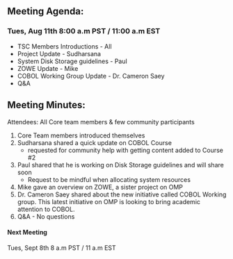 ## Meeting Agenda:
### Tues, Aug 11th 8:00 a.m PST / 11:00 a.m EST 

- TSC Members Introductions - All
- Project Update - Sudharsana
- System Disk Storage guidelines - Paul
- ZOWE Update - Mike
- COBOL Working Group Update - Dr. Cameron Saey
- Q&A

## Meeting Minutes:
Attendees: All Core team members & few community participants

1. Core Team members introduced themselves
2. Sudharsana shared a quick update on COBOL Course 
   - requested for community help with getting content added to Course #2
3. Paul shared that he is working on Disk Storage guidelines and will share soon
   - Request to be mindful when allocating system resources
4. Mike gave an overview on ZOWE, a sister project on OMP 
5. Dr. Cameron Saey shared about the new initiative called COBOL Working group. This latest initiative on OMP is looking to bring academic attention to COBOL.
5. Q&A - No questions 

#### Next Meeting
Tues, Sept 8th 8 a.m PST / 11 a.m EST
